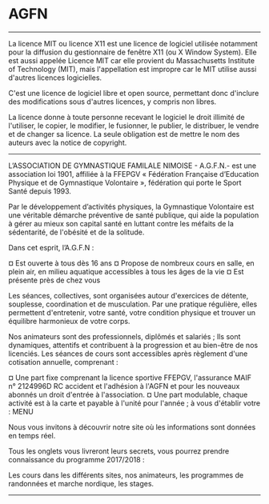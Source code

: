 # AGFN

------------------------------------------------------------------------------------------------------------------------------------------

La licence MIT ou licence X11 est une licence de logiciel utilisée notamment pour la diffusion du gestionnaire de fenêtre X11 (ou X Window System). Elle est aussi appelée Licence MIT car elle provient du Massachusetts Institute of Technology (MIT), mais l'appellation est impropre car le MIT utilise aussi d'autres licences logicielles.

C'est une licence de logiciel libre et open source,  permettant donc d'inclure des modifications sous d'autres licences, y compris non libres.

La licence donne à toute personne recevant le logiciel le droit illimité de l'utiliser, le copier, le modifier, le fusionner, le publier, le distribuer, le vendre et de changer sa licence. La seule obligation est de mettre le nom des auteurs avec la notice de copyright.

------------------------------------------------------------------------------------------------------------------------------------------

L’ASSOCIATION DE GYMNASTIQUE FAMILALE NIMOISE - A.G.F.N.- est une association loi 1901, affiliée à la FFEPGV « Fédération Française d’Education Physique et de Gymnastique Volontaire », fédération qui porte le Sport Santé depuis 1993.

Par le développement d’activités physiques, la Gymnastique Volontaire est une véritable démarche préventive de santé publique, qui aide la population à gérer au mieux son capital santé en luttant contre les méfaits de la sédentarité, de l'obésité et de la solitude.

Dans cet esprit, l’A.G.F.N :

¤ Est ouverte à tous dès 16 ans
¤ Propose de nombreux cours en salle, en plein air, en milieu aquatique accessibles à tous les âges de la vie
¤ Est présente près de chez vous

Les séances, collectives, sont organisées autour d'exercices de détente, souplesse, coordination et de musculation. Par une pratique régulière, elles permettent d'entretenir, votre santé, votre condition physique et trouver un équilibre harmonieux de votre corps.

Nos animateurs sont des professionnels, diplômés et salariés ; Ils sont dynamiques, attentifs et contribuent à la progression et au bien-être de nos licenciés.
Les séances de cours sont accessibles après règlement d'une cotisation annuelle, comprenant :

¤ Une part fixe comprenant la licence sportive FFEPGV, l'assurance MAIF n° 2124996D RC accident et l'adhésion à l'AGFN et pour les nouveaux abonnés un droit d'entrée à l'association.
¤ Une part modulable, chaque activité est à la carte et payable à l'unité pour l'année ; à vous d'établir votre : MENU

Nous vous invitons à découvrir notre site où les informations sont données en temps réel.

Tous les onglets vous livreront leurs secrets, vous pourrez prendre connaissance du programme 2017/2018 :

Les cours dans les différents sites, nos animateurs, les programmes de randonnées et marche nordique, les stages.

------------------------------------------------------------------------------------------------------------------------------------------
